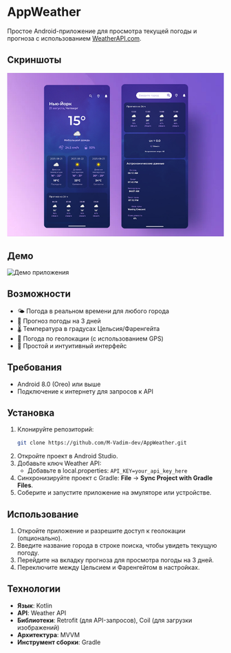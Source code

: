 # AppWeather

Простое Android-приложение для просмотра текущей погоды и прогноза с использованием [WeatherAPI.com](https://www.weatherapi.com/).

## Скриншоты

![Главный экран](main_screen.jpg)

## Демо

![Демо приложения](weather_demo.gif)

## Возможности

- 🌤️ Погода в реальном времени для любого города
- 📅 Прогноз погоды на 3 дней
- 🌡️ Температура в градусах Цельсия/Фаренгейта
- 📍 Погода по геолокации (с использованием GPS)
- 🎨 Простой и интуитивный интерфейс

## Требования

- Android 8.0 (Oreo) или выше
- Подключение к интернету для запросов к API

## Установка

1. Клонируйте репозиторий:
   ```bash
   git clone https://github.com/M-Vadim-dev/AppWeather.git
   ```
2. Откройте проект в Android Studio.
3. Добавьте ключ Weather API:
   - Добавьте в local.properties: `API_KEY=your_api_key_here`
4. Синхронизируйте проект с Gradle: **File** → **Sync Project with Gradle Files**.
5. Соберите и запустите приложение на эмуляторе или устройстве.

## Использование

1. Откройте приложение и разрешите доступ к геолокации (опционально).
2. Введите название города в строке поиска, чтобы увидеть текущую погоду.
3. Перейдите на вкладку прогноза для просмотра погоды на 3 дней.
4. Переключите между Цельсием и Фаренгейтом в настройках.

## Технологии

- **Язык**: Kotlin
- **API**: Weather API
- **Библиотеки**: Retrofit (для API-запросов), Coil (для загрузки изображений)
- **Архитектура**: MVVM
- **Инструмент сборки**: Gradle
